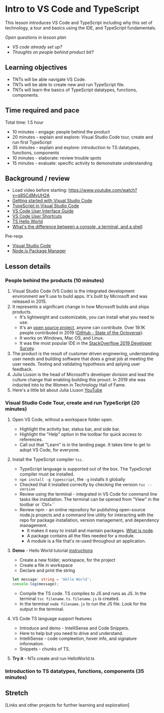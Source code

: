 # Intro to VS Code and TypeScript
This lesson introduces VS Code and TypeScript including why this set of technology, a tour and basics using the IDE, and TypeScript fundamentals. 

*Open questions in lesson plan*
* *VS code already set up?*
* *Thoughts on people behind product bit?*

## Learning objectives
* TNTs will be able navigate VS Code.
* TNTs will be able to create new and run TypeScript file.
* TNTs will learn the basics of TypeScript datatypes, functions, components.

## Time required and pace
Total time: 1.5 hour
* 10 minutes - engage: people behind the product
* 20 minutes - explain and explore: Visual Studio Code tour, create and run first TypeScript 
* 35 minutes - explain and explore: introduction to TS datatypes, functions, components
* 10 minutes - elaborate: review trouble spots
* 15 minutes - evaluate: specific activity to demonstrate understanding

## Background / review
* Load video before starting: https://www.youtube.com/watch?v=g8SCdMvUH2A
* [Getting started with Visual Studio Code](https://code.visualstudio.com/docs)
* [TypeScript in Visual Studio Code](https://code.visualstudio.com/docs/languages/typescript)
* [VS Code User Interface Guide](https://code.visualstudio.com/docs/getstarted/userinterface)
* [VS Code User Shortcuts](https://code.visualstudio.com/docs/getstarted/keybindings)
* [TS Hello World](Tutorial)
* [What's the difference between a console, a terminal, and a shell](https://www.hanselman.com/blog/WhatsTheDifferenceBetweenAConsoleATerminalAndAShell.aspx)

Pre-reqs
* [Visual Studio Code](https://code.visualstudio.com/)
* [Node.js Package Manager](https://www.npmjs.com/)

## Lesson details
### People behind the products (10 minutes)
1. Visual Studio Code (VS Code) is the integrated development environment we'll use to build apps. It's bulit by Microsoft and was released in 2015.
2. It represents a significant change in how Microsoft builds and ships products. 
    * It's lightweight and customizable, you can install what you need to use. 
    * It's an [open source project](https://github.com/microsoft/vscode), anyone can contribute. Over 19.1K people contributed in 2019 ([GitHub - State of the Octoverse](https://octoverse.github.com/)). 
    * It works on Windows, Mac OS, and Linux. 
    * It was the most popular IDE in the [StackOverflow 2019 Developer Survey](https://insights.stackoverflow.com/survey/2019#development-environments-and-tools).
3. The product is the result of customer driven engineering, understanding user needs and building software that does a great job at meeting the user needs. Testing and validating hypothesis and aplying user feedback.
4. Julia Liuson is the head of Microsoft's developer division and lead the culture change that enabling building this prouct. In 2019 she was inducted into to the Women in Technology Hall of Fame.
5. Here's a little bit about Julia Liuson [YouTube](https://www.youtube.com/watch?v=g8SCdMvUH2A) 

### Visual Studio Code Tour, create and run TypeScript (20 minutes)
1. Open VS Code, without a workspace folder open.
    * Highlight the activity bar, status bar, and side bar.
    * Highlight the "Help" option in the toolbar for quick access to references.
    * Call out that "Learn" is in the landing page. It takes time to get to adopt VS Code, for everyone.

2. Install the TypeScript compiler `tsc`.
     * TypeScript language is supported out of the box. The TypeScript compiler must be installed.
     * `npm install -g typescript`, the `-g` installs it globally
     * Checked that it installed correctly by checking the version `tsc --version`
     * Review using the terminal - integrated in VS Code for command line tasks like installation. The terminal can be opened from "View" in the toolbar or `Ctrl+\`` 
     * Review npm - an online repository for publishing open-source node.js projects and a command line utility for interacting with the repo for package installation, version management, and dependency management. 
         * It makes it easy to install and mantain packages. [What is node](https://nodejs.org/en/knowledge/getting-started/npm/what-is-npm/).
         * A package contains all the files needed for a module.
         * A module is a file that's re-used throughout an application.

3. **Demo** - Hello World tutorial [instructions](https://code.visualstudio.com/docs/typescript/typescript-tutorial)
    * Create a new folder, workspace, for the project
    * Create a file in workspace
    * Declare and print the string <br /> 
    ```typescript
    let message: string = 'Hello World';
    console.log(message);
    ```
    * Compile the TS code. TS compiles to JS and runs as JS. In the terminal `tsc filename.ts`. `filename.js` is created.
    * In the terminal `node filename.js` to run the JS file. Look for the output in the terminal.

4. VS Code TS language support features
    * Introduce and demo - IntelliSense and Code Snippets.
    * Here to help but you need to drive and understand.
    * IntelliSense - code compleetion, hover info, and signature information.
    * Snippets - chunks of TS.
    
5. **Try it** - NTs create and run HelloWorld.ts

### Introduction to TS datatypes, functions, components (35 minutes)


## Stretch
[Links and other projects for further learning and exploration]
